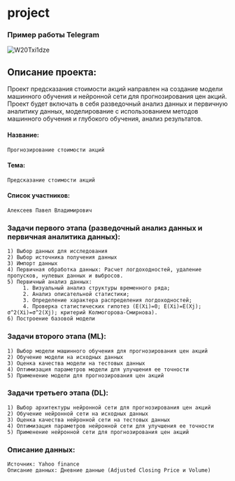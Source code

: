 # project

### Пример работы Telegram
![W20Txi1dze](https://github.com/alekseevpavel04/project/assets/48567496/ebc34fe9-bd67-4d07-87ea-9aa01affe663)

## Описание проекта: 
Проект предсказания стоимости акций направлен на создание модели машинного обучения и нейронной сети для прогнозирования цен акций. Проект будет включать в себя разведочный анализ данных и первичную аналитику данных, моделирование с использованием методов машинного обучения и глубокого обучения, анализ результатов.

#### Название: 
	Прогнозирование стоимости акций
#### Тема: 
	Предсказание стоимости акций
#### Список участников: 
	Алексеев Павел Владимирович

### Задачи первого этапа (разведочный анализ данных и первичная аналитика данных):
	1) Выбор данных для исследования
 	2) Выбор источника получения данных
	3) Импорт данных
 	4) Первичная обработка данных: Расчет логдоходностей, удаление пропусков, нулевых данных и выбросов.
	5) Первичный анализ данных: 
		 1. Визуальный анализ структуры временного ряда;
		 2. Анализ описательной статистики;
		 3. Определение характера распределения логдоходностей;
		 4. Проверка статистических гипотез (E(Xi)=0; E(Xi)=E(Xj); σ^2(Xi)=σ^2(Xj); критерий Колмогорова-Смирнова).
   	6) Построение базовой модели

### Задачи второго этапа (ML):
	1) Выбор модели машинного обучения для прогнозирования цен акций
 	2) Обучение модели на исходных данных
	3) Оценка качества модели на тестовых данных
 	4) Оптимизация параметров модели для улучшения ее точности
	5) Применение модели для прогнозирования цен акций

### Задачи третьего этапа (DL):
	1) Выбор архитектуры нейронной сети для прогнозирования цен акций
 	2) Обучение нейронной сети на исходных данных
	3) Оценка качества нейронной сети на тестовых данных
 	4) Оптимизация параметров нейронной сети для улучшения ее точности
	5) Применение нейронной сети для прогнозирования цен акций

### Описание данных:
	Источник: Yahoo finance
  	Описание данных: Дневние данные (Adjusted Closing Price и Volume)
